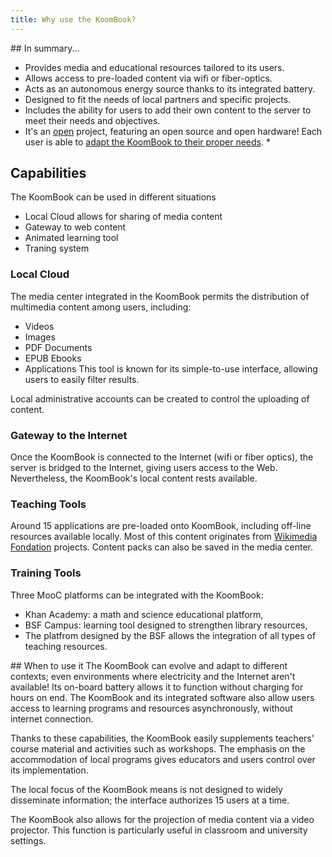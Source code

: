 ```yaml
---
title: Why use the KoomBook?
---
```


## In summary... 
* Provides media and educational resources tailored to its users. 
* Allows access to pre-loaded content via wifi or fiber-optics. 
* Acts as an autonomous energy source thanks to its integrated battery. 
* Designed to fit the needs of local partners and specific projects. 
* Includes the ability for users to add their own content to the server to meet their needs and objectives. 
* It's an [open](https://en.wikipedia.org/wiki/Free_software) project, featuring an open source and open hardware! Each user is able to [adapt the KoomBook to their proper needs](http://assemblage-koombook.doc.bibliosansfrontieres.org/). *

## Capabilities 
The KoomBook can be used in different situations
- Local Cloud allows for sharing of media content 
- Gateway to web content 
- Animated learning tool 
- Traning system 

### Local Cloud
The media center integrated in the KoomBook permits the distribution of multimedia content among users, including:
- Videos
- Images 
- PDF Documents 
- EPUB Ebooks 
- Applications
This tool is known for its simple-to-use interface, allowing users to easily filter results. 

Local administrative accounts can be created to control the uploading of content.

### Gateway to the Internet 
Once the KoomBook is connected to the Internet (wifi or fiber optics), the server is bridged to the Internet, giving users access to the Web. Nevertheless, the KoomBook's local content rests available.

### Teaching Tools 
Around 15 applications are pre-loaded onto KoomBook, including off-line resources available locally. Most of this content originates from [Wikimedia Fondation](https://en.wikipedia.org/wiki/Wikimedia_Foundation) projects. Content packs can also be saved in the media center. 

### Training Tools 
Three MooC platforms can be integrated with the KoomBook: 
- Khan Academy: a math and science educational platform, 
- BSF Campus: learning tool designed to strengthen library resources, 
- The platfrom designed by the BSF allows the integration of all types of teaching resources.

## When to use it 
The KoomBook can evolve and adapt to different contexts; even environments where electricity and the Internet aren't available! Its on-board battery allows it to function without charging for hours on end. The KoomBook and its integrated software also allow users access to learning programs and resources asynchronously, without internet connection.

Thanks to these capabilities, the KoomBook easily supplements teachers' course material and activities such as workshops. The emphasis on the accommodation of local programs gives educators and users control over its implementation.

The local focus of the KoomBook means is not designed to widely disseminate information; the interface authorizes 15 users at a time. 

The KoomBook also allows for the projection of media content via a video projector. This function is particularly useful in classroom and university settings.